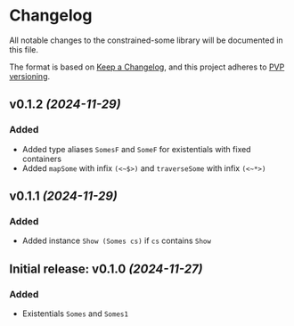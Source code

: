 # Changelog

All notable changes to the constrained-some library will be documented in this
file.

The format is based on [Keep a Changelog](https://keepachangelog.com/en/1.0.0/),
and this project adheres to [PVP versioning](https://pvp.haskell.org/).

## v0.1.2 _(2024-11-29)_

### Added
- Added type aliases `SomesF` and `SomeF` for existentials with fixed containers
- Added `mapSome` with infix `(<~$>)` and `traverseSome` with infix `(<~*>)`

## v0.1.1 _(2024-11-29)_

### Added
- Added instance `Show (Somes cs)` if `cs` contains `Show`

## Initial release: v0.1.0 _(2024-11-27)_

### Added
- Existentials `Somes` and `Somes1`
